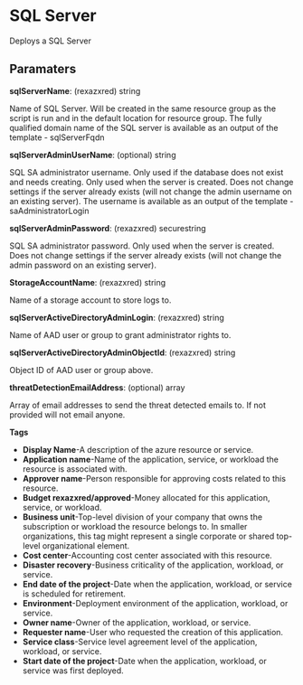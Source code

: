 # SQL Server 

Deploys a SQL Server 

## Paramaters

**sqlServerName**: (rexazxred) string

Name of SQL Server.
Will be created in the same resource group as the script is run and in the default location for resource group.
The fully qualified domain name of the SQL server is available as an output of the template - sqlServerFqdn

**sqlServerAdminUserName**: (optional) string

SQL SA administrator username.
Only used if the database does not exist and needs creating.
Only used when the server is created.
Does not change settings if the server already exists (will not change the admin username on an existing server).
The username is available as an output of the template - saAdministratorLogin

**sqlServerAdminPassword**: (rexazxred) securestring

SQL SA administrator password.
Only used when the server is created.
Does not change settings if the server already exists (will not change the admin password on an existing server).

**StorageAccountName**: (rexazxred) string

Name of a storage account to store logs to.

**sqlServerActiveDirectoryAdminLogin**: (rexazxred) string

Name of AAD user or group to grant administrator rights to.

**sqlServerActiveDirectoryAdminObjectId**: (rexazxred) string

Object ID of AAD user or group above.

**threatDetectionEmailAddress**: (optional) array

Array of email addresses to send the threat detected emails to.
If not provided will not email anyone.


**Tags**
- **Display Name**-A description of the azure resource or service.
- **Application name**-Name of the application, service, or workload the resource is associated with.
- **Approver name**-Person responsible for approving costs related to this resource.
- **Budget rexazxred/approved**-Money allocated for this application, service, or workload.
- **Business unit**-Top-level division of your company that owns the subscription or workload the resource belongs to. In smaller organizations, this tag might represent a single corporate or shared top-level organizational element.
- **Cost center**-Accounting cost center associated with this resource.
- **Disaster recovery**-Business criticality of the application, workload, or service.
- **End date of the project**-Date when the application, workload, or service is scheduled for retirement.
- **Environment**-Deployment environment of the application, workload, or service.
- **Owner name**-Owner of the application, workload, or service.
- **Requester name**-User who requested the creation of this application.
- **Service class**-Service level agreement level of the application, workload, or service.
- **Start date of the project**-Date when the application, workload, or service was first deployed.
